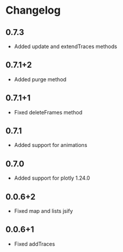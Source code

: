 # Changelog

## 0.7.3
 - Added update and extendTraces methods

## 0.7.1+2

 - Added purge method

## 0.7.1+1

 - Fixed deleteFrames method

## 0.7.1

 - Added support for animations

## 0.7.0

 - Added support for plotly 1.24.0

## 0.0.6+2

 - Fixed map and lists jsify

## 0.0.6+1

 - Fixed addTraces